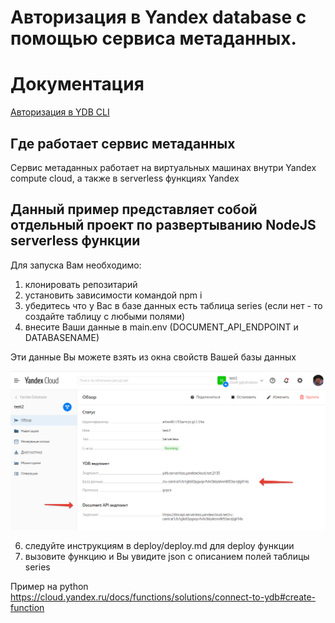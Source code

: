 # Авторизация в Yandex database c помощью сервиса метаданных.

# Документация
[Авторизация в YDB CLI](https://cloud.yandex.ru/docs/ydb/ydb-cli/authorization)

## Где работает сервис метаданных
Сервис метаданных работает на виртуальных машинах внутри Yandex compute cloud, а также в serverless функциях Yandex

## Данный пример представляет собой отдельный проект по развертыванию NodeJS serverless функции

Для запуска Вам необходимо:

1. клонировать репозитарий
2. установить зависимости командой npm i
3. убедитесь что у Вас в базе данных есть таблица series (если нет - то создайте таблицу с любыми полями)
4. внесите Ваши данные в main.env (DOCUMENT_API_ENDPOINT и DATABASENAME)

 Эти данные Вы можете взять из окна свойств Вашей базы данных

![картинка с примером данных из asserts](./asserts/2021-12-09_16-14-46.png)

6. следуйте инструкциям в deploy/deploy.md для deploy функции
7. вызовите функцию и Вы увидите json с описанием полей таблицы series


Пример на python
https://cloud.yandex.ru/docs/functions/solutions/connect-to-ydb#create-function
